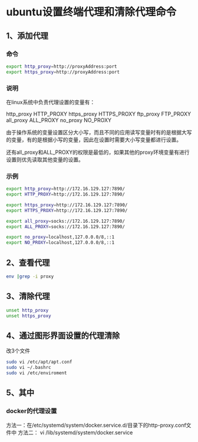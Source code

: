 # ubuntu设置终端代理和清除代理命令

## 1、添加代理

### 命令

```bash
export http_proxy=http://proxyAddress:port
export https_proxy=http://proxyAddress:port
```

### 说明
在linux系统中负责代理设置的变量有：

http_proxy
HTTP_PROXY
https_proxy
HTTPS_PROXY
ftp_proxy
FTP_PROXY
all_proxy
ALL_PROXY
no_proxy
NO_PROXY

由于操作系统的变量设置区分大小写，而且不同的应用读写变量时有的是根据大写的变量，有的是根据小写的变量，因此在设置时需要大小写变量都进行设置。

还有all_proxy和ALL_PROXY的权限是最低的，如果其他的proxy环境变量有进行设置则优先读取其他变量的设置。

### 示例
```bash
export http_proxy=http://172.16.129.127:7890/
export HTTP_PROXY=http://172.16.129.127:7890/

export https_proxy=http://172.16.129.127:7890/
export HTTPS_PROXY=http://172.16.129.127:7890/

export all_proxy=socks://172.16.129.127:7890/
export ALL_PROXY=socks://172.16.129.127:7890/

export no_proxy=localhost,127.0.0.0/8,::1
export NO_PROXY=localhost,127.0.0.0/8,::1
```

## 2、查看代理

```bash
env |grep -i proxy
```

## 3、清除代理

```bash
unset http_proxy
unset https_proxy
```

## 4、通过图形界面设置的代理清除
 改3个文件

```bash
sudo vi /etc/apt/apt.conf
sudo vi ~/.bashrc
sudo vi /etc/enviroment
```


## 5、其中
### docker的代理设置
方法一：在/etc/systemd/system/docker.service.d/目录下的http-proxy.conf文件中
方法二：
vi /lib/systemd/system/docker.service

